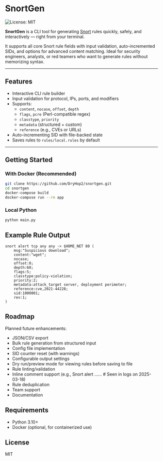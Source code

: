 # SnortGen

![License: MIT](https://img.shields.io/badge/License-MIT-yellow.svg)


**SnortGen** is a CLI tool for generating [Snort](https://www.snort.org/) rules quickly, safely, and interactively — right from your terminal.

It supports all core Snort rule fields with input validation, auto-incremented SIDs, and options for advanced content matching. Ideal for security engineers, analysts, or red teamers who want to generate rules without memorizing syntax.

---

## Features

- Interactive CLI rule builder
- Input validation for protocol, IPs, ports, and modifiers
- Supports:
  - `content`, `nocase`, `offset`, `depth`
  - `flags`, `pcre` (Perl-compatible regex)
  - `classtype`, `priority`
  - `metadata` (structured + custom)
  - `reference` (e.g., CVEs or URLs)
- Auto-incrementing SID with file-backed state
- Saves rules to `rules/local.rules` by default

---

## Getting Started

### With Docker (Recommended)

```bash
git clone https://github.com/DryHop2/snortgen.git
cd snortgen
docker-compose build
docker-compose run --rm app
```

### Local Python
```
python main.py
```

## Example Rule Output
```
snort alert tcp any any -> $HOME_NET 80 (
    msg:"Suspicious download";
    content:"wget";
    nocase;
    offset:0;
    depth:60;
    flags:S;
    classtype:policy-violation;
    priority:2;
    metadata:attack_target server, deployment perimeter;
    reference:cve,2021-44228;
    sid:1000001;
    rev:1;
)
```

## Roadmap
Planned future enhancements:
* JSON/CSV export
* Bulk rule generation from structured input
* Config file implementation
* SID counter reset (with warnings)
* Configurable output settings
* Dry run/preview mode for viewing rules before saving to file
* Rule linting/validation
* Inline comment support (e.g., Snort alert ...... # Seen in logs on 2025-03-18)
* Rule deduplication
* Team support
* Documentation

## Requirements
* Python 3.10+
* Docker (optional, for containerized use)

## License
MIT
